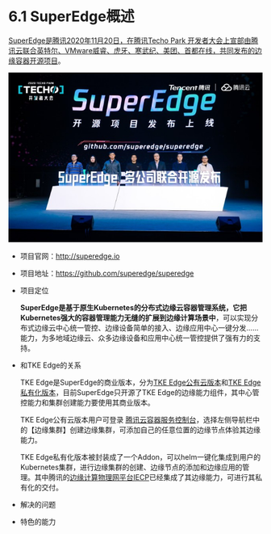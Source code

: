 # 6.1 SuperEdge概述

[SuperEdge是腾讯2020年11月20日，在腾讯Techo Park 开发者大会上宣部由腾讯云联合英特尔、VMware威睿、虎牙、寒武纪、美团、首都在线，共同发布的边缘容器开源项目](https://tech.qq.com/a/20201220/003637.htm)。

![](6.1.image/6.1.1-superedge-opensource-01.jpeg)

-   项目官网：http://superedge.io

-   项目地址：https://github.com/superedge/superedge

-   项目定位

    **SuperEdge是基于原生Kubernetes的分布式边缘云容器管理系统，它把Kubernetes强大的容器管理能力无缝的扩展到边缘计算场景中**，可以实现分布式边缘云中心统一管控、边缘设备简单的接入、边缘应用中心一键分发……能力，为多地域边缘云、众多边缘设备和应用中心统一管控提供了强有力的支持。

-   和TKE Edge的关系

    TKE Edge是SuperEdge的商业版本，分为[TKE Edge公有云版本](https://cloud.tencent.com/document/product/457/42889?from=copy)和[TKE Edge私有化版本](https://cloud.tencent.com/product/iecp)，目前SuperEdge只开源了TKE Edge的边缘能力组件，其中心管控能力和集群创建能力要使用其商业版本。

    TKE Edge公有云版本用户可登录 [腾讯云容器服务控制台](https://console.cloud.tencent.com/tke2)，选择左侧导航栏中的【边缘集群】创建边缘集群，可添加自己的任意位置的边缘节点体验其边缘能力。

    TKE Edge私有化版本被封装成了一个Addon，可以helm一键化集成到用户的Kubernetes集群，进行边缘集群的创建、边缘节点的添加和边缘应用的管理。其中腾讯的[边缘计算物理网平台IECP](https://cloud.tencent.com/product/iecp)已经集成了其边缘能力，可进行其私有化的交付。

-   解决的问题

-   特色的能力

    
